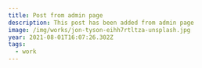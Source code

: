 ```yaml
---
title: Post from admin page
description: This post has been added from admin page
image: /img/works/jon-tyson-eihh7rtltza-unsplash.jpg
year: 2021-08-01T16:07:26.302Z
tags:
  - work
---
```

